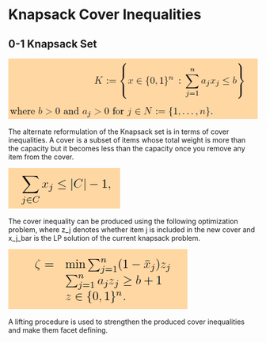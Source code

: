 # Knapsack Cover Inequalities

## 0-1 Knapsack Set
![](knap.PNG)

The alternate reformulation of the Knapsack set is in terms of cover inequalities. A cover is a subset of items whose total weight is more than the capacity but it becomes less than the capacity once you remove any item from the cover. 


![](cover.PNG)


The cover inequality can be produced using the following optimization problem, where z_j denotes whether item j is included in the new cover and x_j_bar is the LP solution of the current knapsack problem.


![](coverprob.PNG)


A lifting procedure is used to strengthen the produced cover inequalities and make them facet defining. 


